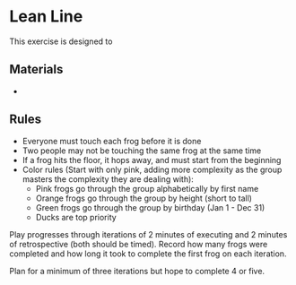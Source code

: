 # Lean Line

This exercise is designed to 

## Materials

* 

## Rules

* Everyone must touch each frog before it is done
* Two people may not be touching the same frog at the same time
* If a frog hits the floor, it hops away, and must start from the beginning
* Color rules (Start with only pink, adding more complexity as the group masters the complexity they are dealing with):
    * Pink frogs go through the group alphabetically by first name
    * Orange frogs go through the group by height (short to tall)
    * Green frogs go through the group by birthday (Jan 1 - Dec 31)
    * Ducks are top priority

Play progresses through iterations of 2 minutes of executing and 2 minutes of retrospective (both should be timed). Record how many frogs were completed and how long it took to complete the first frog on each iteration.

Plan for a minimum of three iterations but hope to complete 4 or five.